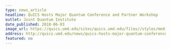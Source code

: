 ```yaml
---
type: news_article
headline: QuICS Hosts Major Quantum Conference and Partner Workshop
outlet: Joint Quantum Institute
date_published: 2018-06-03
image_url: https://quics.umd.edu/sites/quics.umd.edu/files//styles/medium/public/QuICS_10062016_7338_4.JPG?itok=wIM3xH0W
address: http://quics.umd.edu/news/quics-hosts-major-quantum-conference-and-partner-workshop
featured: no
---
```

